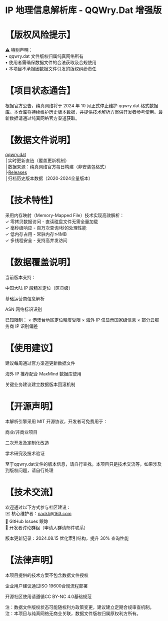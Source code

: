 # IP 地理信息解析库 - QQWry.Dat 增强版

# 【版权风险提示】
⚠️ 特别声明：  
• qqwry.dat 文件版权归属纯真网络所有  
• 使用者需确保数据文件的合法获取及合规使用  
• 本项目不承担因数据文件引发的版权纠纷责任

# 【项目状态通告】
根据官方公告，纯真网络将于 2024 年 10 月正式停止维护 qqwry.dat 格式数据库。本仓库将持续维护历史版本数据，并提供技术解析方案供开发者参考使用。最新数据请通过纯真网络官方渠道获取。

# 【数据文件说明】
[qqwry.dat](https://raw.githubusercontent.com/nackli/qqwry/main/qqwry.dat)   
│实时更新直链（覆盖更新机制）  
│数据来源：纯真网络官方每日构建（非安装包格式）  
├[Releases](https://github.com/nackli/qqwry/releases)  
│归档历史版本数据（2020-2024全量版本）  

# 【技术特性】
采用内存映射（Memory-Mapped File）技术实现高效解析：   
✓ 零拷贝数据访问 - 直读磁盘文件无需全量加载  
✓ 毫秒级响应 - 百万次查询/秒的处理性能  
✓ 低内存占用 - 常驻内存≤4MB  
✓ 多线程安全 - 支持高并发访问  

# 【数据覆盖说明】
当前版本支持：

中国大陆 IP 段精准定位（区县级）

基础运营商信息解析

ASN 网络标识识别

已知限制：
× 港澳台地区定位精度受限
× 海外 IP 仅显示国家级信息
× 部分云服务商 IP 识别偏差

# 【使用建议】

建议每周通过官方渠道更新数据文件

海外 IP 推荐配合 MaxMind 数据库使用

关键业务建议建立数据版本回滚机制

# 【开源声明】
本解析引擎采用 MIT 开源协议，开发者可免费用于：

商业/非商业项目

二次开发及定制化改造

学术研究及技术验证

至于qqwry.dat文件的版本信息，请自行查找。本项目只是技术交流等，如果涉及到版权问题，请自行处理

# 【技术交流】
欢迎通过以下方式参与社区建设：  
✉️ 核心维护者：nackli@163.com  
📝 GitHub Issues 跟踪  
💬 开发者讨论群组（申请入群请邮件联系）   

版本更新记录：2024.08.15 优化索引结构，提升 30% 查询性能

# 【法律声明】

本项目提供的技术方案不包含数据文件授权

企业用户建议通过ISO 19600合规流程部署

开源社区使用请遵循CC BY-NC 4.0基础规范

注：数据文件版权状态可能随权利方政策变更，建议建立定期合规审查机制。
注：本项目与纯真网络无商业关联，数据文件版权归属原权利方所有。


